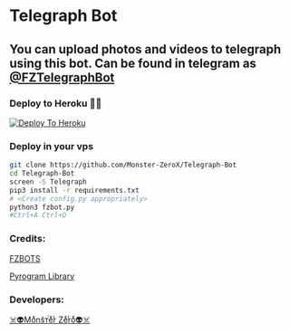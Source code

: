 # Telegraph Bot

## You can upload photos and videos to telegraph using this bot. Can be found in telegram as [@FZTelegraphBot](https://t.me/FZTelegraphBot)

### Deploy to Heroku 🏃‍♂

[![Deploy To Heroku](https://www.herokucdn.com/deploy/button.svg)](https://heroku.com/deploy?template=https://github.com/Monster-ZeroX/Telegraph-Bot)

### Deploy in your vps
```sh
git clone https://github.com/Monster-ZeroX/Telegraph-Bot
cd Telegraph-Bot
screen -S Telegraph
pip3 install -r requirements.txt
# <Create config.py appropriately>
python3 fzbot.py
#Ctrl+A Ctrl+D
```

### Credits:

[FZBOTS](https://t.me/FZBOTS)

[Pyrogram Library](https://github.com/pyrogram/pyrogram)

### Developers:

[☠️👽Moͦns͛ᴛⷮeͤrͬ Zeͤrͬoͦ👽☠️](https://t.me/Monster_ZeroX)
